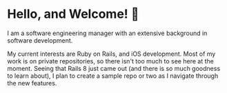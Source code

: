 Hello, and Welcome! 👋
======================

I am a software engineering manager with an extensive background in software development.

My current interests are Ruby on Rails, and iOS development. Most of my work is on private repositories, so there isn't too much to see here at the moment. Seeing that Rails 8 just came out (and there is so much goodness to learn about), I plan to create a sample repo or two as I navigate through the new features.

<!--
**bunnahabhain/bunnahabhain** is a ✨ _special_ ✨ repository because its `README.md` (this file) appears on your GitHub profile.

Here are some ideas to get you started:

- 🔭 I’m currently working on ...
- 🌱 I’m currently learning ...
- 👯 I’m looking to collaborate on ...
- 🤔 I’m looking for help with ...
- 💬 Ask me about ...
- 📫 How to reach me: ...
- 😄 Pronouns: ...
- ⚡ Fun fact: ...
-->
